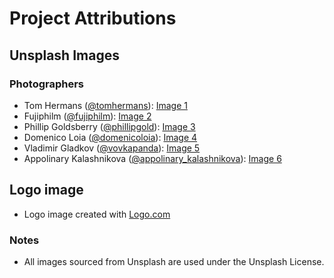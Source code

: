 # Project Attributions

## Unsplash Images

### Photographers
- Tom Hermans ([@tomhermans](https://unsplash.com/@tomhermans)): [Image 1](https://unsplash.com/photos/book-lot-on-table-9BoqXzEeQqM) 
- Fujiphilm ([@fujiphilm](https://unsplash.com/@fujiphilm)): [Image 2](https://unsplash.com/photos/assorted-color-clothes-lot-hanging-on-wooden-wall-rack-ojZ4wJNUM5w)
- Phillip Goldsberry ([@phillipgold](https://unsplash.com/@phillipgold)): [Image 3](https://unsplash.com/photos/green-fabric-sofa-fZuleEfeA1Q)
- Domenico Loia ([@domenicoloia](https://unsplash.com/@domenicoloia)): [Image 4](https://unsplash.com/photos/macbook-pro-on-table-beside-white-imac-and-magic-mouse-hGV2TfOh0ns)
- Vladimir Gladkov ([@vovkapanda](https://unsplash.com/@vovkapanda)): [Image 5](https://unsplash.com/photos/qrst7890)
- Appolinary Kalashnikova ([@appolinary_kalashnikova](https://unsplash.com/@appolinary_kalashnikova)): [Image 6](https://unsplash.com/photos/wind-turbine-surrounded-by-grass-WYGhTLym344)

## Logo image

- Logo image created with [Logo.com](https://www.logo.com)

### Notes
- All images sourced from Unsplash are used under the Unsplash License.